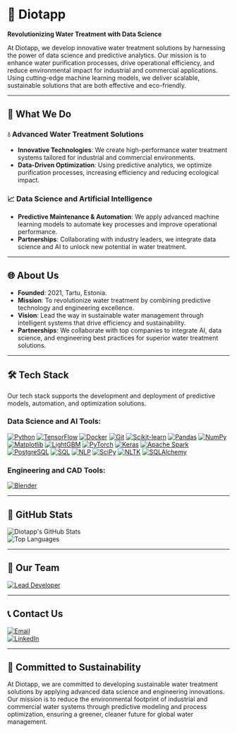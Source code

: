 # 🌊 Diotapp

**Revolutionizing Water Treatment with Data Science**

At Diotapp, we develop innovative water treatment solutions by harnessing the power of data science and predictive analytics. Our mission is to enhance water purification processes, drive operational efficiency, and reduce environmental impact for industrial and commercial applications. Using cutting-edge machine learning models, we deliver scalable, sustainable solutions that are both effective and eco-friendly.

---

## 🔧 What We Do

### 💧 Advanced Water Treatment Solutions

- **Innovative Technologies**: We create high-performance water treatment systems tailored for industrial and commercial environments.
- **Data-Driven Optimization**: Using predictive analytics, we optimize purification processes, increasing efficiency and reducing ecological impact.

### 📈 Data Science and Artificial Intelligence

- **Predictive Maintenance & Automation**: We apply advanced machine learning models to automate key processes and improve operational performance.
- **Partnerships**: Collaborating with industry leaders, we integrate data science and AI to unlock new potential in water treatment.

---

## 🌐 About Us

- **Founded**: 2021, Tartu, Estonia.
- **Mission**: To revolutionize water treatment by combining predictive technology and engineering excellence.
- **Vision**: Lead the way in sustainable water management through intelligent systems that drive efficiency and sustainability.
- **Partnerships**: We collaborate with top companies to integrate AI, data science, and engineering best practices for superior water treatment solutions.

---

## 🛠 Tech Stack

Our tech stack supports the development and deployment of predictive models, automation, and optimization solutions.

### Data Science and AI Tools:

[![Python](https://img.shields.io/badge/Python-3776AB?style=for-the-badge&logo=python&logoColor=white)](https://www.python.org/)
[![TensorFlow](https://img.shields.io/badge/TensorFlow-FF6F00?style=for-the-badge&logo=tensorflow&logoColor=white)](https://www.tensorflow.org/)
[![Docker](https://img.shields.io/badge/Docker-2496ED?style=for-the-badge&logo=docker&logoColor=white)](https://www.docker.com/)
[![Git](https://img.shields.io/badge/Git-F05032?style=for-the-badge&logo=git&logoColor=white)](https://git-scm.com/)
[![Scikit-learn](https://img.shields.io/badge/Scikit--learn-F7931E?style=for-the-badge&logo=scikit-learn&logoColor=white)](https://scikit-learn.org/)
[![Pandas](https://img.shields.io/badge/Pandas-150458?style=for-the-badge&logo=pandas&logoColor=white)](https://pandas.pydata.org/)
[![NumPy](https://img.shields.io/badge/NumPy-013243?style=for-the-badge&logo=numpy&logoColor=white)](https://numpy.org/)
[![Matplotlib](https://img.shields.io/badge/Matplotlib-11557C?style=for-the-badge&logo=matplotlib&logoColor=white)](https://matplotlib.org/)
[![LightGBM](https://img.shields.io/badge/LightGBM-02457A?style=for-the-badge&logo=lightgbm&logoColor=white)](https://lightgbm.readthedocs.io/)
[![PyTorch](https://img.shields.io/badge/PyTorch-EE4C2C?style=for-the-badge&logo=pytorch&logoColor=white)](https://pytorch.org/)
[![Keras](https://img.shields.io/badge/Keras-D00000?style=for-the-badge&logo=keras&logoColor=white)](https://keras.io/)
[![Apache Spark](https://img.shields.io/badge/Apache%20Spark-E25A1C?style=for-the-badge&logo=apachespark&logoColor=white)](https://spark.apache.org/)
[![PostgreSQL](https://img.shields.io/badge/PostgreSQL-336791?style=for-the-badge&logo=postgresql&logoColor=white)](https://www.postgresql.org/)
[![SQL](https://img.shields.io/badge/SQL-4479A1?style=for-the-badge&logo=Microsoft%20SQL%20Server&logoColor=white)](https://www.microsoft.com/en-us/sql-server)
[![NLP](https://img.shields.io/badge/NLP-008080?style=for-the-badge&logo=ai&logoColor=white)](https://en.wikipedia.org/wiki/Natural_language_processing)
[![SciPy](https://img.shields.io/badge/SciPy-8CAAE6?style=for-the-badge&logo=scipy&logoColor=white)](https://scipy.org/)
[![NLTK](https://img.shields.io/badge/NLTK-003A70?style=for-the-badge&logo=python&logoColor=white)](https://www.nltk.org/)
[![SQLAlchemy](https://img.shields.io/badge/SQLAlchemy-CC0000?style=for-the-badge&logo=databricks&logoColor=white)](https://www.sqlalchemy.org/)

### Engineering and CAD Tools:

[![Blender](https://img.shields.io/badge/Blender-F5792A?style=for-the-badge&logo=blender&logoColor=white)](https://www.blender.org/)  

---

## 🌟 GitHub Stats

![Diotapp's GitHub Stats](https://github-readme-stats.vercel.app/api?username=diotapp&show_icons=true&theme=radical)  
![Top Languages](https://github-readme-stats.vercel.app/api/top-langs/?username=diotapp&layout=compact&theme=radical)

---

## 🌟 Our Team

[![Lead Developer](https://img.shields.io/badge/Lead%20Developer-OKHKO-blue?style=for-the-badge&logo=github&logoColor=white)](https://github.com/okhko)

---

## 📞 Contact Us

[![Email](https://img.shields.io/badge/Email-diotapp@gmail.com-D14836?style=for-the-badge&logo=gmail&logoColor=white)](mailto:diotapp@gmail.com)  
[![LinkedIn](https://img.shields.io/badge/LinkedIn-DIOTAPP-0077B5?style=for-the-badge&logo=linkedin&logoColor=white)](https://www.linkedin.com/company/diotapp/)

---

## 🌱 Committed to Sustainability

At Diotapp, we are committed to developing sustainable water treatment solutions by applying advanced data science and engineering innovations. Our mission is to reduce the environmental footprint of industrial and commercial water systems through predictive modeling and process optimization, ensuring a greener, cleaner future for global water management.
